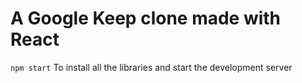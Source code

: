 # A Google Keep clone made with React

`npm start` 
To install all the libraries and start the development server
